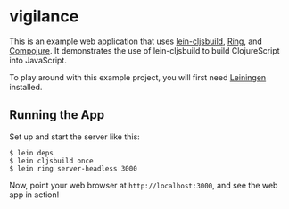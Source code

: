vigilance
=========

This is an example web application that uses [lein-cljsbuild][1],
[Ring][2], and [Compojure][3].  It demonstrates the use of
lein-cljsbuild to build ClojureScript into JavaScript.

To play around with this example project, you will first need
[Leiningen][4] installed.

## Running the App

Set up and start the server like this:

    $ lein deps
    $ lein cljsbuild once
    $ lein ring server-headless 3000

Now, point your web browser at `http://localhost:3000`, and see the web app in action!

[1]: https://github.com/emezeske/lein-cljsbuild
[2]: https://github.com/mmcgrana/ring
[3]: https://github.com/weavejester/compojure
[4]: https://github.com/technomancy/leiningen
